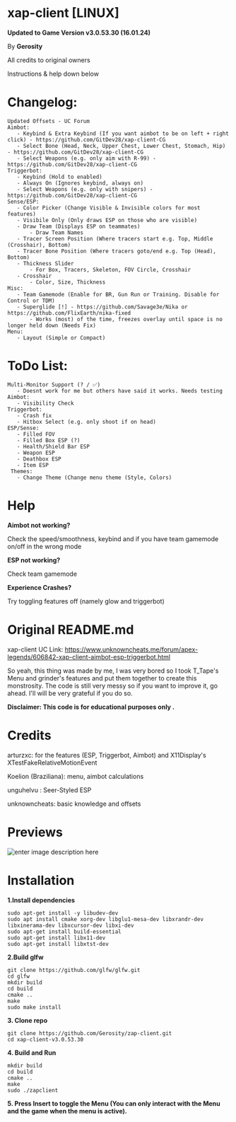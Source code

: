 # xap-client  [LINUX]
**Updated to Game Version v3.0.53.30 (16.01.24)**

By **Gerosity**

All credits to original owners

Instructions & help down below

# Changelog:

    Updated Offsets - UC Forum
    Aimbot:
       - Keybind & Extra Keybind (If you want aimbot to be on left + right click) - https://github.com/GitDev28/xap-client-CG
       - Select Bone (Head, Neck, Upper Chest, Lower Chest, Stomach, Hip) - https://github.com/GitDev28/xap-client-CG
       - Select Weapons (e.g. only aim with R-99) - https://github.com/GitDev28/xap-client-CG
    Triggerbot:
       - Keybind (Hold to enabled)
       - Always On (Ignores keybind, always on)
       - Select Weapons (e.g. only with snipers) - https://github.com/GitDev28/xap-client-CG
    Sense/ESP:
       - Color Picker (Change Visible & Invisible colors for most features)
       - Visibile Only (Only draws ESP on those who are visible)
       - Draw Team (Displays ESP on teammates)
           - Draw Team Names
       - Tracer Screen Position (Where tracers start e.g. Top, Middle (Crosshair), Bottom)
       - Tracer Bone Position (Where tracers goto/end e.g. Top (Head), Bottom)
       - Thickness Slider
           - For Box, Tracers, Skeleton, FOV Circle, Crosshair
       - Crosshair
           - Color, Size, Thickness
    Misc:
       - Team Gamemode (Enable for BR, Gun Run or Training. Disable for Control or TDM)
       - Superglide [!] - https://github.com/Savage3e/Nika or https://github.com/FlixEarth/nika-fixed
           - Works (most) of the time, freezes overlay until space is no longer held down (Needs Fix)
    Menu:
       - Layout (Simple or Compact)
       
# ToDo List:
    Multi-Monitor Support (? / ✅) 
       - Doesnt work for me but others have said it works. Needs testing
    Aimbot:
       - Visibility Check
    Triggerbot:
       - Crash fix
       - Hitbox Select (e.g. only shoot if on head)
    ESP/Sense:
       - Filled FOV
       - Filled Box ESP (?) 
       - Health/Shield Bar ESP
       - Weapon ESP
       - Deathbox ESP
       - Item ESP
     Themes:
       - Change Theme (Change menu theme (Style, Colors) 

# Help
**Aimbot not working?**

Check the speed/smoothness, keybind and if you have team gamemode on/off in the wrong mode

**ESP not working?**

Check team gamemode

**Experience Crashes?**

Try toggling features off (namely glow and triggerbot)

# Original README.md

xap-client UC Link: https://www.unknowncheats.me/forum/apex-legends/606842-xap-client-aimbot-esp-triggerbot.html

So yeah, this thing was made by me, I was very bored so I took T_Tape's Menu and grinder's features and put them together to create this monstrosity. The code is still very messy so if you want to improve it, go ahead.
I'll will be very grateful if you do so.

**Disclaimer: This code is for educational purposes only .**

# Credits
arturzxc: for the features (ESP, Triggerbot, Aimbot) and X11Display's XTestFakeRelativeMotionEvent

Koelion (Braziliana): menu, aimbot calculations

unguhelvu : Seer-Styled ESP

unknowncheats: basic knowledge and offsets


# Previews

![enter image description here](https://i.imgur.com/7mVlPrr.png)

# Installation
**1.Install dependencies**

    sudo apt-get install -y libudev-dev
    sudo apt install cmake xorg-dev libglu1-mesa-dev libxrandr-dev libxinerama-dev libxcursor-dev libxi-dev
    sudo apt-get install build-essential
    sudo apt-get install libx11-dev
    sudo apt-get install libxtst-dev

**2.Build glfw**

    git clone https://github.com/glfw/glfw.git
    cd glfw
    mkdir build
    cd build
    cmake ..
    make
    sudo make install

**3. Clone repo**

    git clone https://github.com/Gerosity/zap-client.git
    cd xap-client-v3.0.53.30

**4. Build and Run**

    mkdir build
    cd build
    cmake ..
    make
    sudo ./zapclient
    
**5. Press Insert to toggle the Menu (You can only interact with the Menu and the game when the menu is active).**
